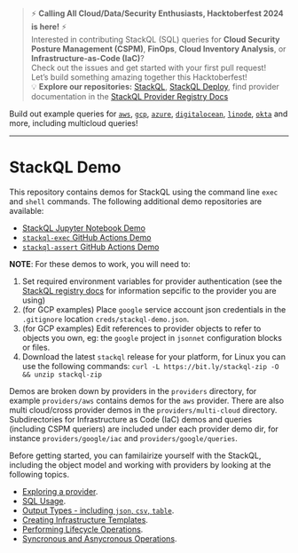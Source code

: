 > ⚡ **Calling All Cloud/Data/Security Enthusiasts, Hacktoberfest 2024 is here!** ⚡  
> Interested in contributing StackQL (SQL) queries for **Cloud Security Posture Management (CSPM)**, **FinOps**, **Cloud Inventory Analysis**, or **Infrastructure-as-Code (IaC)**?  
> Check out the issues and get started with your first pull request!  
> Let’s build something amazing together this Hacktoberfest!  
> 💡 **Explore our repositories:** [StackQL](https://github.com/stackql/stackql), [StackQL Deploy](https://stackql-deploy.io/docs/), find provider documentation in the [StackQL Provider Registry Docs](https://registry.stackql.io/)

Build out example queries for [`aws`](https://aws.stackql.io/providers/aws/), [`gcp`](https://google.stackql.io/providers/google/), [`azure`](https://azure.stackql.io/providers/azure/), [`digitalocean`](https://digitalocean.stackql.io/providers/digitalocean/), [`linode`](https://linode.stackql.io/providers/linode/), [`okta`](https://okta.stackql.io/providers/okta/) and more, including multicloud queries!

---

# StackQL Demo

This repository contains demos for StackQL using the command line `exec` and `shell` commands.  The following additional demo repositories are available:  

- [StackQL Jupyter Notebook Demo](https://github.com/stackql/stackql-jupyter-demo)
- [`stackql-exec` GitHub Actions Demo](https://github.com/stackql/stackql-exec)
- [`stackql-assert` GitHub Actions Demo](https://github.com/stackql/stackql-assert)

**NOTE**: For these demos to work, you will need to:

1. Set required environment variables for provider authentication (see the [StackQL registry docs](https://registry.stackql.io/) for information sepcific to the provider you are using)
2. (for GCP examples) Place `google` service account json credentials in the `.gitignore` location `creds/stackql-demo.json`.
3. (for GCP examples) Edit references to provider objects to refer to objects you own, eg: the `google` project in `jsonnet` configuration blocks or files.
4. Download the latest `stackql` release for your platform, for Linux you can use the following commands: `curl -L https://bit.ly/stackql-zip -O && unzip stackql-zip`

Demos are broken down by providers in the `providers` directory, for example `providers/aws` contains demos for the `aws` provider.  There are also multi cloud/cross provider demos in the `providers/multi-cloud` directory.  Subdirectories for Infrastructure as Code (IaC) demos and queries (including CSPM queriers) are included under each provider demo dir, for instance `providers/google/iac` and `providers/google/queries`.  

Before getting started, you can familairize yourself with the StackQL, including the object model and working with providers by looking at the following topics.

- [Exploring a provider](docs/discovery.md).
- [SQL Usage](docs/sql_usage.md).
- [Output Types - including `json`, `csv`, `table`](docs/outputs.md).
- [Creating Infrastructure Templates](docs/infra_templates.md).
- [Performing Lifecycle Operations](docs/lifecycle_ops.md).
- [Syncronous and Asnycronous Operations](docs/sync_async.md).